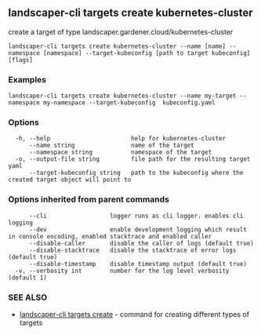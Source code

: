 ## landscaper-cli targets create kubernetes-cluster

create a target of type landscaper.gardener.cloud/kubernetes-cluster

```
landscaper-cli targets create kubernetes-cluster --name [name] --namespace [namespace] --target-kubeconfig [path to target kubeconfig] [flags]
```

### Examples

```
landscaper-cli targets create kubernetes-cluster --name my-target --namespace my-namespace --target-kubeconfig  kubeconfig.yaml
```

### Options

```
  -h, --help                       help for kubernetes-cluster
      --name string                name of the target
      --namespace string           namespace of the target
  -o, --output-file string         file path for the resulting target yaml
      --target-kubeconfig string   path to the kubeconfig where the created target object will point to
```

### Options inherited from parent commands

```
      --cli                  logger runs as cli logger. enables cli logging
      --dev                  enable development logging which result in console encoding, enabled stacktrace and enabled caller
      --disable-caller       disable the caller of logs (default true)
      --disable-stacktrace   disable the stacktrace of error logs (default true)
      --disable-timestamp    disable timestamp output (default true)
  -v, --verbosity int        number for the log level verbosity (default 1)
```

### SEE ALSO

* [landscaper-cli targets create](landscaper-cli_targets_create.md)	 - command for creating different types of targets

